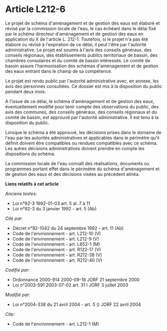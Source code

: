 # Article L212-6

Le projet de schéma d'aménagement et de gestion des eaux est élaboré et révisé par la commission locale de l'eau, le cas
échéant dans le délai fixé par le schéma directeur d'aménagement et de gestion des eaux en application du X de l'article L.
212-1. Toutefois, si le projet n'a pas été élaboré ou révisé à l'expiration de ce délai, il peut l'être par l'autorité
administrative. Le projet est soumis à l'avis des conseils généraux, des conseils régionaux, des établissements publics
territoriaux de bassin, des chambres consulaires et du comité de bassin intéressés. Le comité de bassin assure
l'harmonisation des schémas d'aménagement et de gestion des eaux entrant dans le champ de sa compétence.

Le projet est rendu public par l'autorité administrative avec, en annexe, les avis des personnes consultées. Ce dossier est
mis à la disposition du public pendant deux mois.

A l'issue de ce délai, le schéma d'aménagement et de gestion des eaux, éventuellement modifié pour tenir compte des
observations du public, des avis des communes, des conseils généraux, des conseils régionaux et du comité de bassin, est
approuvé par l'autorité administrative. Il est tenu à la disposition du public.

Lorsque le schéma a été approuvé, les décisions prises dans le domaine de l'eau par les autorités administratives et
applicables dans le périmètre qu'il définit doivent être compatibles ou rendues compatibles avec ce schéma. Les autres
décisions administratives doivent prendre en compte les dispositions du schéma.

La commission locale de l'eau connaît des réalisations, documents ou programmes portant effet dans le périmètre du schéma
d'aménagement et de gestion des eaux et des décisions visées au précédent alinéa.

**Liens relatifs à cet article**

_Anciens textes_:

  - Loi n°92-3 1992-01-03 art. 5 al. 7 à 11
  - Loi n°92-3 du 3 janvier 1992 - art. 5 (Ab)

_Cité par_:

  - Décret n°92-1042 du 24 septembre 1992 - art. 11 (Ab)
  - Code de l'environnement - art. L212-10 (V)
  - Code de l'environnement - art. L212-9 (V)
  - Code de l'environnement - art. L652-1 (M)
  - Code de l'environnement - art. R122-17 (V)
  - Code de l'environnement - art. R212-38 (V)
  - Code de l'environnement - art. R212-40 (V)

_Codifié par_:

  - Ordonnance 2000-914 2000-09-18 JORF 21 septembre 2000
  - Loi n°2003-591 2003-07-02 art. 31 I JORF 3 juillet 2003

_Modifié par_:

  - Loi n°2004-338 du 21 avril 2004 - art. 5 () JORF 22 avril 2004

_Cite_:

  - Code de l'environnement - art. L212-1 (M)

